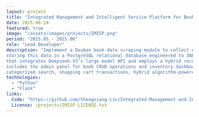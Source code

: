 ```yaml
---
layout: project
title: "Integrated Management and Intelligent Service Platform for Book Sales"
date: 2025-06-24
featured: true
image: "/assets/images/projects/IMISP.png"
period: "2025.05 - 2025.06"
role: "Lead Developer"
description: "Implement a Douban book data scraping module to collect over 100,000+ book entries and 200,000+ user records,
storing this data in a PostgreSQL relational database engineered to 3NF. The system features a Flask-RESTful server
that integrates Deepseek-V3’s large model API and employs a hybrid recommendation algorithm. The functionality
includes the admin panel for book CRUD operations and inventory dashboards, plus the User Portal with
categorized search, shopping cart transactions, hybrid algorithm-powered recommendations, and AI-driven Q&A."
technologies: 
  - "Python"
  - "Flask"
links:
  Code: "https://github.com/Shengxiang-Lin/Integrated-Management-and-Intelligent-Service-Platform-for-Book-Sales" 
  License: /projects/IMISP-LICENSE.txt
---
```

